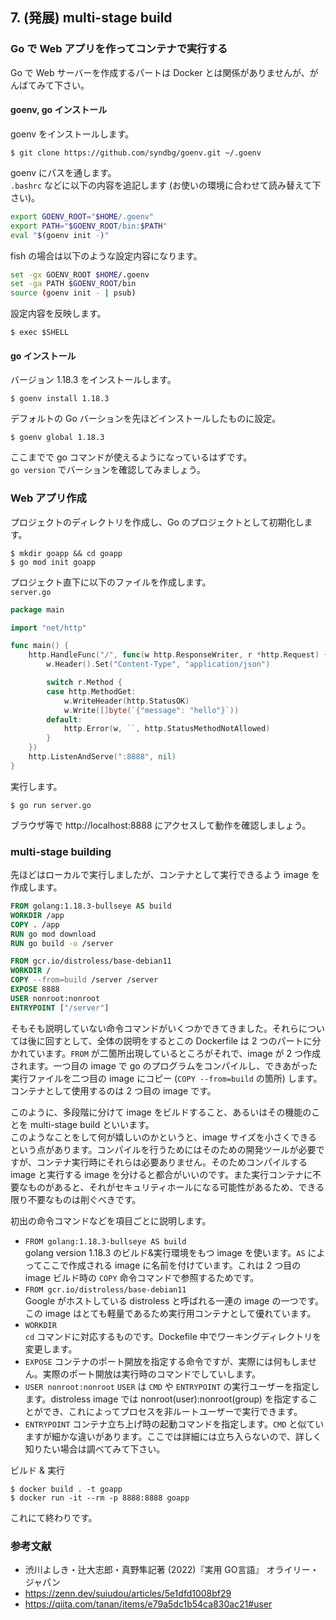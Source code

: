 ## 7. (発展) multi-stage build

### Go で Web アプリを作ってコンテナで実行する
Go で Web サーバーを作成するパートは Docker とは関係がありませんが、がんばてみて下さい。

#### goenv, go インストール

goenv をインストールします。
```
$ git clone https://github.com/syndbg/goenv.git ~/.goenv
```

goenv にパスを通します。  
`.bashrc` などに以下の内容を追記します (お使いの環境に合わせて読み替えて下さい)。
```bash
export GOENV_ROOT="$HOME/.goenv"
export PATH="$GOENV_ROOT/bin:$PATH"
eval "$(goenv init -)"
```

fish の場合は以下のような設定内容になります。
```bash
set -gx GOENV_ROOT $HOME/.goenv
set -ga PATH $GOENV_ROOT/bin
source (goenv init - | psub)
```

設定内容を反映します。
```
$ exec $SHELL
```

#### go インストール
バージョン 1.18.3 をインストールします。
```
$ goenv install 1.18.3
```

デフォルトの Go バーションを先ほどインストールしたものに設定。
```
$ goenv global 1.18.3
```

ここまでで go コマンドが使えるようになっているはずです。  
`go version` でバーションを確認してみましょう。

### Web アプリ作成

プロジェクトのディレクトリを作成し、Go のプロジェクトとして初期化します。
```
$ mkdir goapp && cd goapp
$ go mod init goapp
```

プロジェクト直下に以下のファイルを作成します。  
`server.go`
```go
package main

import "net/http"

func main() {
	http.HandleFunc("/", func(w http.ResponseWriter, r *http.Request) {
		w.Header().Set("Content-Type", "application/json")

		switch r.Method {
		case http.MethodGet:
			w.WriteHeader(http.StatusOK)
			w.Write([]byte(`{"message": "hello"}`))
		default:
			http.Error(w, ``, http.StatusMethodNotAllowed)
		}
	})
	http.ListenAndServe(":8888", nil)
}
```

実行します。
```
$ go run server.go
```
ブラウザ等で http://localhost:8888 にアクセスして動作を確認しましょう。

### multi-stage building
先ほどはローカルで実行しましたが、コンテナとして実行できるよう image を作成します。

```Dockerfile
FROM golang:1.18.3-bullseye AS build
WORKDIR /app
COPY . /app
RUN go mod download
RUN go build -o /server

FROM gcr.io/distroless/base-debian11
WORKDIR /
COPY --from=build /server /server
EXPOSE 8888
USER nonroot:nonroot
ENTRYPOINT ["/server"]
```
そもそも説明していない命令コマンドがいくつかできてきました。それらについては後に回すとして、全体の説明をするとこの Dockerfile は 2 つのパートに分かれています。`FROM` が二箇所出現しているところがそれで、image が 2 つ作成されます。一つ目の image で go のプログラムをコンパイルし、できあがった実行ファイルを二つ目の image にコピー (`COPY --from=build` の箇所) します。コンテナとして使用するのは 2 つ目の image です。

このように、多段階に分けて image をビルドすること、あるいはその機能のことを multi-stage build といいます。  
このようなことをして何が嬉しいのかというと、image サイズを小さくできるという点があります。コンパイルを行うためにはそのための開発ツールが必要ですが、コンテナ実行時にそれらは必要ありません。そのためコンパイルする image と実行する image を分けると都合がいいのです。また実行コンテナに不要なものがあると、それがセキュリティホールになる可能性があるため、できる限り不要なものは削ぐべきです。

初出の命令コマンドなどを項目ごとに説明します。
- `FROM golang:1.18.3-bullseye AS build`  
  golang version 1.18.3 のビルド&実行環境をもつ image を使います。`AS` によってここで作成される image に名前を付けています。これは 2 つ目の image ビルド時の `COPY` 命令コマンドで参照するためです。
- `FROM gcr.io/distroless/base-debian11`  
  Google がホストしている distroless と呼ばれる一連の image の一つです。この image はとても軽量であるため実行用コンテナとして優れています。
- `WORKDIR`  
  `cd` コマンドに対応するものです。Dockefile 中でワーキングディレクトリを変更します。
- `EXPOSE`
  コンテナのポート開放を指定する命令ですが、実際には何もしません。実際のポート開放は実行時のコマンドでしていします。
- `USER nonroot:nonroot`
  `USER` は `CMD` や `ENTRYPOINT` の実行ユーザーを指定します。distroless image では nonroot(user):nonroot(group) を指定することができ、これによってプロセスを非ルートユーザーで実行できます。
- `ENTRYPOINT` コンテナ立ち上げ時の起動コマンドを指定します。`CMD` と似ていますが細かな違いがあります。ここでは詳細には立ち入らないので、詳しく知りたい場合は調べてみて下さい。

ビルド & 実行
```
$ docker build . -t goapp
$ docker run -it --rm -p 8888:8888 goapp
```

これにて終わりです。

### 参考文献
- 渋川よしき・辻大志郎・真野隼記著 (2022)『実用 GO言語』 オライリー・ジャパン
- https://zenn.dev/suiudou/articles/5e1dfd1008bf29
- https://qiita.com/tanan/items/e79a5dc1b54ca830ac21#user